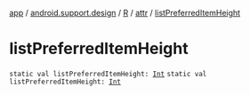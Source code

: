 [app](../../../index.md) / [android.support.design](../../index.md) / [R](../index.md) / [attr](index.md) / [listPreferredItemHeight](./list-preferred-item-height.md)

# listPreferredItemHeight

`static val listPreferredItemHeight: `[`Int`](https://kotlinlang.org/api/latest/jvm/stdlib/kotlin/-int/index.html)
`static val listPreferredItemHeight: `[`Int`](https://kotlinlang.org/api/latest/jvm/stdlib/kotlin/-int/index.html)